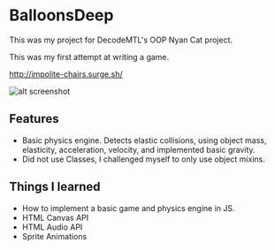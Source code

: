 # BalloonsDeep
This was my project for DecodeMTL's OOP Nyan Cat project.

This was my first attempt at writing a game.

http://impolite-chairs.surge.sh/

![alt screenshot](https://lh4.googleusercontent.com/V4HMraeR-7xQhuzlscztoT2tnlRDFr1hEhO3aveq7y6-i-m2HRkf3zlvXsjXOtxRB6gkDdVwDVLPag=w2560-h1452-rw)

## Features
- Basic physics engine. Detects elastic collisions, using object mass, elasticity, acceleration, velocity, and implemented basic gravity.
- Did not use Classes, I challenged myself to only use object mixins.

## Things I learned
- How to implement a basic game and physics engine in JS.
- HTML Canvas API
- HTML Audio API
- Sprite Animations

